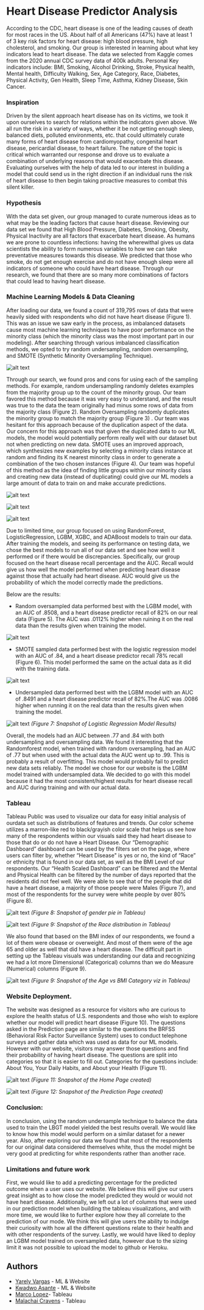 
# Heart Disease Predictor Analysis

According to the CDC, heart disease is one of the leading causes of death for most races in the US. About half of all Americans (47%) have at least 1 of 3 key risk factors for heart disease: high blood pressure, high cholesterol, and smoking. Our group is interested in learning about what key indicators lead to heart disease. The data we selected from Kaggle comes from the 2020 annual CDC survey
data of 400k adults. Personal Key indicators include: BMI, Smoking, Alcohol Drinking, Stroke, Physical health, Mental health, Difficulty Walking, Sex, Age Category, Race, Diabetes, Physical Activity, Gen Health, Sleep Time, Asthma, Kidney Disease, Skin Cancer.


### Inspiration
Driven by the silent approach heart disease has on its victims, we took it upon ourselves to search for relations within the indicators given above. We all run the risk in a variety of ways, whether it be not getting enough sleep, balanced diets, polluted environments, etc. that could ultimately curate many forms of heart disease from cardiomyopathy, congenital heart disease, pericardial disease, to heart failure. The nature of the topic is critical which warranted our response and drove us to evaluate a combination of underlying reasons that would exacerbate this disease. Evaluating ourselves with the help of data led to our interest in building a model that could send us in the right direction if an individual runs the risk of heart disease to then begin taking proactive measures to combat this silent killer.
### Hypothesis
With the data set given, our group managed to curate numerous ideas as to what may be the leading factors that cause heart disease. Reviewing our data set we found that High Blood Pressure, Diabetes, Smoking, Obesity, Physical Inactivity are all factors that exacerbate heart disease. As humans we are prone to countless infections: having the wherewithal gives us data scientists the ability to form numerous variables to how we can take preventative measures towards this disease. We predicted that those who smoke, do not get enough exercise and do not have enough sleep were all indicators of someone who could have heart disease. Through our research, we found that there are so many more combinations of factors that could lead to having heart disease.
### Machine Learning Models & Data Cleaning
After loading our data, we found a count of 319,795 rows of data that were heavily sided with respondents who did not have heart disease (Figure 1). This was an issue we saw early in the process, as imbalanced datasets cause most machine learning techniques to have poor performance on the minority class (which the minority class was the most important part in our modeling). After searching through various imbalanced classification methods, we opted to try random undersampling, random oversampling, and SMOTE (Synthetic Minority Oversampling Technique).

![alt text](https://github.com/YarelyVargas/CapstoneProject_group3/blob/main/Images_/figure%201.JPG?raw=true)

Through our search, we found pros and cons for using each of the sampling methods. For example, random undersampling randomly deletes examples from the majority group up to the count of the minority group. Our team favored this method because it was very easy to understand, and the result was true to the data the team originally had minus some rows of data from the majority class (Figure 2). Random Oversampling randomly duplicates the minority group to match the majority group (Figure 3) . Our team was hesitant for this approach because of the duplication aspect of the data. Our concern for this approach was that given the duplicated data to our ML models, the model would potentially perform really well with our dataset but not when predicting on new data. SMOTE uses an improved approach, which synthesizes new examples by selecting a minority class instance at random and finding its K nearest minority class in order to generate a combination of the two chosen instances (Figure 4). Our team was hopeful of this method as the idea of finding little groups within our minority class and creating new data (instead of duplicating) could give our ML models a large amount of data to train on and make accurate predictions.

![alt text](https://github.com/YarelyVargas/CapstoneProject_group3/blob/main/Images_/Figure%202.JPG?raw=true)

![alt text](https://github.com/YarelyVargas/CapstoneProject_group3/blob/main/Images_/Figure%203.JPG?raw=true)

![alt text](https://github.com/YarelyVargas/CapstoneProject_group3/blob/main/Images_/Figure%204.JPG?raw=true)

Due to limited time, our group focused on using RandomForest, LogisticRegression, LGBM, XGBC, and ADABoost models to train our data. After training the models, and seeing its performance on testing data, we chose the best models to run all of our data set and see how well it performed or if there would be discrepancies. Specifically, our group focused on the heart disease recall percentage and the AUC. Recall would give us how well the model performed when predicting heart disease against those that actually had heart disease. AUC would give us the probability of which the model correctly made the predictions.

Below are the results:
* Random oversampled data performed best with the LGBM model, with an AUC of .8508, and a heart disease predictor recall of 82% on our real data (Figure 5). The AUC was .0112% higher when ruining it on the real data than the results given when training the model.

![alt text](https://github.com/YarelyVargas/CapstoneProject_group3/blob/main/Images_/Figure%205.JPG?raw=true)

* SMOTE sampled data performed best with the logistic regression model with an AUC of .84, and a heart disease predictor recall 78% recall (Figure 6). This model performed the same on the actual data as it did with the training data.

![alt text](https://github.com/YarelyVargas/CapstoneProject_group3/blob/main/Images_/Figure%206.JPG?raw=true)

* Undersampled data performed best with the LGBM model with an AUC of .8491 and a heart disease predictor recall of 82%.The AUC was .0086 higher when running it on the real data than the results given when training the model.

![alt text](https://github.com/YarelyVargas/CapstoneProject_group3/blob/main/Images_/Figure%207.JPG?raw=true)
*(Figure 7: Snapshot of Logistic Regression Model Results)*

Overall, the models had an AUC between .77 and .84 with both undersampling and oversampling data. We found it interesting that the Randomforest model, when trained with random oversampling, had an AUC of .77 but when used with the actual data the AUC went up to .99. This is probably a result of overfitting. This model would probably fail to predict new data sets reliably. The model we chose for our website is the LGBM model trained with undersampled data. We decided to go with this model because it had the most consistent/highest results for heart disease recall and AUC during training and with our actual data.

### Tableau
Tableau Public was used to visualize our data for easy initial analysis of ourdata set such as distributions of features and trends. Our color scheme utilizes a marron-like red to black/grayish color scale that helps us see how many of the respondents within our visuals said they had heart disease to those that do or do not have a Heart Disease. Our “Demographic Dashboard” dashboard can be used by the filters set on the page, where users can filter by, whether “Heart Disease" is yes or no, the kind of “Race” or ethnicity that is found in our data set, as well as the BMI Level of our respondents. Our “Health Scaled Dashboard” can be filtered and the Mental and Physical Health can be filtered by the number of days reported that the residents did not feel well. We were able to see that of the people that did have a heart disease, a majority of those people were Males (Figure 7), and most of the respondents for the survey were white people by over 80% (Figure 8).

![alt text](https://github.com/YarelyVargas/CapstoneProject_group3/blob/main/Images_/Figure%208.JPG?raw=true)
*(Figure 8: Snapshot of gender pie in Tableau)*

![alt text](https://github.com/YarelyVargas/CapstoneProject_group3/blob/main/Images_/Figure%209.JPG?raw=true)
*(Figure 9: Snapshot of the Race distribution in Tableau)*

We also found that based on the BMI index of our respondents, we found a lot of them were obease or overweight. And most of them were of the age 65 and older as well that did have a heart disease. The difficult part in setting up the Tableau visuals was understanding our data and recognizing we had a lot more Dimensional (Categorical) columns than we do Measure (Numerical) columns (Figure 9).

![alt text](https://github.com/YarelyVargas/CapstoneProject_group3/blob/main/Images_/Figure%2010.JPG?raw=true)
*(Figure 9: Snapshot of the Age vs BMI Category viz in Tableau)*

### Website Deployment.
The website was designed as a resource for visitors who are curious to explore the health status of U.S. respondents and those who wish to explore whether our model will predict heart disease (Figure 10). The questions asked in the Prediction page are similar to the questions the BRFSS (Behavioral Risk Factor Surveillance System) uses to conduct telephone surveys and gather data which was used as data for our ML models. However with our website, visitors may answer those questions and find their probability of having heart disease. The questions are split into categories so that it is easier to fill out. Categories for the questions include: About You, Your Daily Habits, and About your Health (Figure 11).

![alt text](https://github.com/YarelyVargas/CapstoneProject_group3/blob/main/Images_/Figure%2011.JPG?raw=true)
*(Figure 11: Snapshot of the Home Page created)*

![alt text](https://github.com/YarelyVargas/CapstoneProject_group3/blob/main/Images_/Figure%2012.JPG?raw=true)
*(Figure 12: Snapshot of the Prediction Page created)*

### Conclusion:
In conclusion, using the random undersample technique to balance the data used to train the LBGT model yielded the best results overall. We would like to know how this model would perform on a similar dataset for a newer year. Also, after exploring our data we found that most of the respondents for our original data considered themselves white, thus the model might be very good at predicting for white respondents rather than another race. 

### Limitations and future work
First, we would like to add a predicting percentage for the predicted outcome when a user uses our website. We believe this will give our users great insight as to how close the model predicted they would or would not have heart disease. Additionally, we left out a lot of columns that were used in our prediction model when building the tableau visualizations, and with more time, we would like to further explore how they all correlate to the prediction of our mode. We think this will give users the ability to indulge their curiosity with how all the different questions relate to their health and with other respondents of the survey. Lastly, we would have liked to deploy an LGBM model trained on oversampled data, however due to the sizing limit it was not possible to upload the model to github or Heroku.


## Authors

- [Yarely Vargas](https://github.com/YarelyVargas/CapstoneProject_group3) - ML & Website
- [Kwadwo Asante](https://www.github.com/octokatherine) - ML & Website
- [Marco Lopez](https://github.com/lopezmarco81)- Tableau
- [Malachai Cravens](https://github.com/MCravens25) - Tableau
